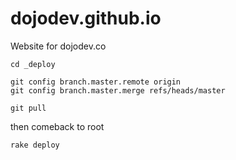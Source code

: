 dojodev.github.io
=================

Website for dojodev.co
```
cd _deploy
```
```
git config branch.master.remote origin
git config branch.master.merge refs/heads/master

git pull
```

then comeback to root

```
rake deploy
```

